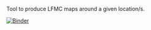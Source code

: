 Tool to produce LFMC maps around a given location/s.

[![Binder](https://mybinder.org/badge_logo.svg)](https://mybinder.org/v2/gh/ikotzur/lfmc_maps/main?urlpath=%2Fdoc%2Ftree%2FLFMC+Mapping+Tool+%28draw+polygon%29.ipynb)
